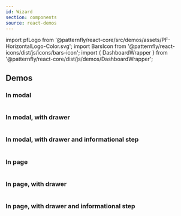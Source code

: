 ```yaml
---
id: Wizard
section: components
source: react-demos
---
```


import pfLogo from '@patternfly/react-core/src/demos/assets/PF-HorizontalLogo-Color.svg';
import BarsIcon from '@patternfly/react-icons/dist/js/icons/bars-icon';
import { DashboardWrapper } from '@patternfly/react-core/dist/js/demos/DashboardWrapper';

## Demos

### In modal

```js file="../examples/Wizard/InModal.tsx" isFullscreen
```

### In modal, with drawer

```js file="../examples/Wizard/InModalWithDrawer.tsx" isFullscreen
```

### In modal, with drawer and informational step

```js file="../examples/Wizard/InModalWithDrawerInformationalStep.tsx" isFullscreen
```

### In page

```js file="../examples/Wizard/InPage.tsx" isFullscreen
```

### In page, with drawer

```js file="../examples/Wizard/InPageWithDrawer.tsx" isFullscreen
```

### In page, with drawer and informational step

```js file="../examples/Wizard/InPageWithDrawerInformationalStep.tsx" isFullscreen
```
